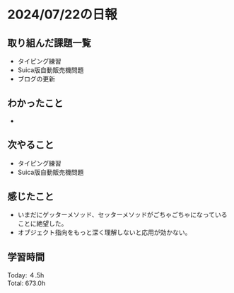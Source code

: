 # 2024/07/22の日報
## 取り組んだ課題一覧
* タイピング練習
* Suica版自動販売機問題
* ブログの更新
## わかったこと
* 
## 次やること
* タイピング練習
* Suica版自動販売機問題
## 感じたこと
* いまだにゲッターメソッド、セッターメソッドがごちゃごちゃになっていることに絶望した。
* オブジェクト指向をもっと深く理解しないと応用が効かない。
## 学習時間
Today: ４.5h<br>
Total: 673.0h
